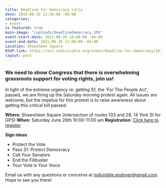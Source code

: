 ```yaml
---
title: Deadline for Democracy rally
date: 2019-08-25 13:56:00 -04:00
categories:
- event
is featured: true
main-image: "/uploads/DeadlineDemocracy.JPG"
event-start-date: 2021-06-26 10:00:00 -04:00
event-end-date: 2021-06-26 11:00:00 -04:00
Location: Shawsheen Square
RSVP-link: https://act.indivisible.org/event/deadline-for-democracy/163277/signup/
layout: post
---
```


### We need to show Congress that there is overwhelming grassroots support for voting rights, join us!

In light of the extreme urgency re: getting S1, the 'For The People Act', passed, we are firing up the Saturday morning protest again. All issues are welcome, but the impetus for this protest is to raise awareness about getting this critical bill passed.

**Where**: Shawsheen Square (intersection of routes 133 and 28, 14 York St for GPS)
**When**: Saturday June 26th 10:00-11:00 am
**Registration**: [Click here to register](https://act.indivisible.org/event/deadline-for-democracy/163277/signup/)

**Sign ideas**
* Protect the Vote
* Pass S1: Protect Democracy
* Call Your Senators
* End the Filibuster
* Your Vote is Your Voice

Email us with any questions or concerns at indivisible.andover@gmail.com. Hope to see you there!

